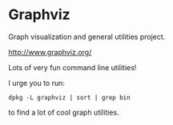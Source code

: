 # Graphviz

Graph visualization and general utilities project.

<http://www.graphviz.org/>

Lots of very fun command line utilities!

I urge you to run:

    dpkg -L graphviz | sort | grep bin

to find a lot of cool graph utilities.
